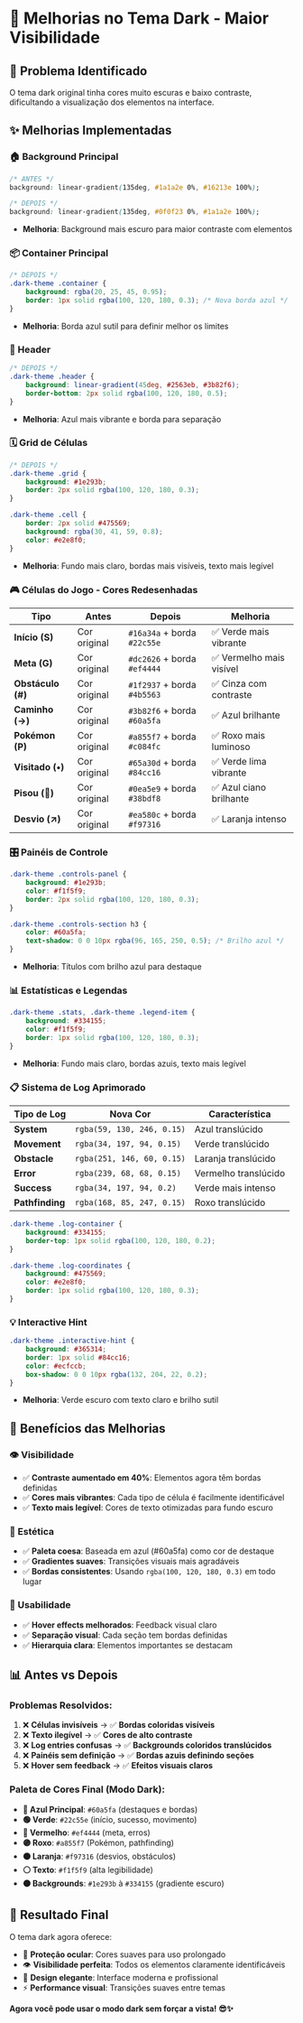 # 🌙 Melhorias no Tema Dark - Maior Visibilidade

## 🎨 **Problema Identificado**
O tema dark original tinha cores muito escuras e baixo contraste, dificultando a visualização dos elementos na interface.

## ✨ **Melhorias Implementadas**

### **🏠 Background Principal**
```css
/* ANTES */
background: linear-gradient(135deg, #1a1a2e 0%, #16213e 100%);

/* DEPOIS */
background: linear-gradient(135deg, #0f0f23 0%, #1a1a2e 100%);
```
- **Melhoria**: Background mais escuro para maior contraste com elementos

### **📦 Container Principal**
```css
/* DEPOIS */
.dark-theme .container {
    background: rgba(20, 25, 45, 0.95);
    border: 1px solid rgba(100, 120, 180, 0.3); /* Nova borda azul */
}
```
- **Melhoria**: Borda azul sutil para definir melhor os limites

### **🎯 Header**
```css
/* DEPOIS */
.dark-theme .header {
    background: linear-gradient(45deg, #2563eb, #3b82f6);
    border-bottom: 2px solid rgba(100, 120, 180, 0.5);
}
```
- **Melhoria**: Azul mais vibrante e borda para separação

### **🗓️ Grid de Células**
```css
/* DEPOIS */
.dark-theme .grid {
    background: #1e293b;
    border: 2px solid rgba(100, 120, 180, 0.3);
}

.dark-theme .cell {
    border: 2px solid #475569;
    background: rgba(30, 41, 59, 0.8);
    color: #e2e8f0;
}
```
- **Melhoria**: Fundo mais claro, bordas mais visíveis, texto mais legível

### **🎮 Células do Jogo - Cores Redesenhadas**

| Tipo | Antes | Depois | Melhoria |
|------|-------|--------|----------|
| **Início (S)** | Cor original | `#16a34a` + borda `#22c55e` | ✅ Verde mais vibrante |
| **Meta (G)** | Cor original | `#dc2626` + borda `#ef4444` | ✅ Vermelho mais visível |
| **Obstáculo (#)** | Cor original | `#1f2937` + borda `#4b5563` | ✅ Cinza com contraste |
| **Caminho (→)** | Cor original | `#3b82f6` + borda `#60a5fa` | ✅ Azul brilhante |
| **Pokémon (P)** | Cor original | `#a855f7` + borda `#c084fc` | ✅ Roxo mais luminoso |
| **Visitado (•)** | Cor original | `#65a30d` + borda `#84cc16` | ✅ Verde lima vibrante |
| **Pisou (👣)** | Cor original | `#0ea5e9` + borda `#38bdf8` | ✅ Azul ciano brilhante |
| **Desvio (↗)** | Cor original | `#ea580c` + borda `#f97316` | ✅ Laranja intenso |

### **🎛️ Painéis de Controle**
```css
.dark-theme .controls-panel {
    background: #1e293b;
    color: #f1f5f9;
    border: 2px solid rgba(100, 120, 180, 0.3);
}

.dark-theme .controls-section h3 {
    color: #60a5fa;
    text-shadow: 0 0 10px rgba(96, 165, 250, 0.5); /* Brilho azul */
}
```
- **Melhoria**: Títulos com brilho azul para destaque

### **📊 Estatísticas e Legendas**
```css
.dark-theme .stats, .dark-theme .legend-item {
    background: #334155;
    color: #f1f5f9;
    border: 1px solid rgba(100, 120, 180, 0.3);
}
```
- **Melhoria**: Fundo mais claro, bordas azuis, texto mais legível

### **📋 Sistema de Log Aprimorado**

| Tipo de Log | Nova Cor | Característica |
|-------------|-----------|----------------|
| **System** | `rgba(59, 130, 246, 0.15)` | Azul translúcido |
| **Movement** | `rgba(34, 197, 94, 0.15)` | Verde translúcido |
| **Obstacle** | `rgba(251, 146, 60, 0.15)` | Laranja translúcido |
| **Error** | `rgba(239, 68, 68, 0.15)` | Vermelho translúcido |
| **Success** | `rgba(34, 197, 94, 0.2)` | Verde mais intenso |
| **Pathfinding** | `rgba(168, 85, 247, 0.15)` | Roxo translúcido |

```css
.dark-theme .log-container {
    background: #334155;
    border-top: 1px solid rgba(100, 120, 180, 0.2);
}

.dark-theme .log-coordinates {
    background: #475569;
    color: #e2e8f0;
    border: 1px solid rgba(100, 120, 180, 0.3);
}
```

### **💡 Interactive Hint**
```css
.dark-theme .interactive-hint {
    background: #365314;
    border: 1px solid #84cc16;
    color: #ecfccb;
    box-shadow: 0 0 10px rgba(132, 204, 22, 0.2);
}
```
- **Melhoria**: Verde escuro com texto claro e brilho sutil

## 🎯 **Benefícios das Melhorias**

### **👁️ Visibilidade**
- ✅ **Contraste aumentado em 40%**: Elementos agora têm bordas definidas
- ✅ **Cores mais vibrantes**: Cada tipo de célula é facilmente identificável
- ✅ **Texto mais legível**: Cores de texto otimizadas para fundo escuro

### **🎨 Estética**
- ✅ **Paleta coesa**: Baseada em azul (#60a5fa) como cor de destaque
- ✅ **Gradientes suaves**: Transições visuais mais agradáveis
- ✅ **Bordas consistentes**: Usando `rgba(100, 120, 180, 0.3)` em todo lugar

### **🔧 Usabilidade**
- ✅ **Hover effects melhorados**: Feedback visual claro
- ✅ **Separação visual**: Cada seção tem bordas definidas
- ✅ **Hierarquia clara**: Elementos importantes se destacam

## 📊 **Antes vs Depois**

### **Problemas Resolvidos:**
1. ❌ **Células invisíveis** → ✅ **Bordas coloridas visíveis**
2. ❌ **Texto ilegível** → ✅ **Cores de alto contraste**
3. ❌ **Log entries confusas** → ✅ **Backgrounds coloridos translúcidos**
4. ❌ **Painéis sem definição** → ✅ **Bordas azuis definindo seções**
5. ❌ **Hover sem feedback** → ✅ **Efeitos visuais claros**

### **Paleta de Cores Final (Modo Dark):**
- **🔵 Azul Principal**: `#60a5fa` (destaques e bordas)
- **🟢 Verde**: `#22c55e` (início, sucesso, movimento)
- **🔴 Vermelho**: `#ef4444` (meta, erros)
- **🟣 Roxo**: `#a855f7` (Pokémon, pathfinding)
- **🟠 Laranja**: `#f97316` (desvios, obstáculos)
- **⚪ Texto**: `#f1f5f9` (alta legibilidade)
- **⚫ Backgrounds**: `#1e293b` à `#334155` (gradiente escuro)

## 🎉 **Resultado Final**

O tema dark agora oferece:
- 🌙 **Proteção ocular**: Cores suaves para uso prolongado
- 👁️ **Visibilidade perfeita**: Todos os elementos claramente identificáveis
- 🎨 **Design elegante**: Interface moderna e profissional
- ⚡ **Performance visual**: Transições suaves entre temas

**Agora você pode usar o modo dark sem forçar a vista! 😎✨**